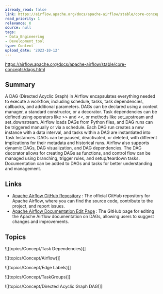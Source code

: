 ```yaml
---
already_read: false
link: https://airflow.apache.org/docs/apache-airflow/stable/core-concepts/dags.html
read_priority: 1
relevance: 0
source: null
tags:
- Data_Engineering
- Development_tool
type: Content
upload_date: '2023-10-12'
---
```


https://airflow.apache.org/docs/apache-airflow/stable/core-concepts/dags.html
## Summary

A DAG (Directed Acyclic Graph) in Airflow encapsulates everything needed to execute a workflow, including schedule, tasks, task dependencies, callbacks, and additional parameters. DAGs can be declared using a context manager, a standard constructor, or a decorator. Task dependencies can be defined using operators like >> and <<, or methods like set_upstream and set_downstream. Airflow loads DAGs from Python files, and DAG runs can be triggered manually or via a schedule. Each DAG run creates a new instance with a data interval, and tasks within a DAG are instantiated into Task Instances. DAGs can be paused, deactivated, or deleted, with different implications for their metadata and historical runs. Airflow also supports dynamic DAGs, DAG visualization, and DAG dependencies. The DAG decorator allows for creating DAGs as functions, and control flow can be managed using branching, trigger rules, and setup/teardown tasks. Documentation can be added to DAGs and tasks for better understanding and management.
## Links

- [Apache Airflow GitHub Repository](https://github.com/apache/airflow) : The official GitHub repository for Apache Airflow, where you can find the source code, contribute to the project, and report issues.
- [Apache Airflow Documentation Edit Page](https://github.com/apache/airflow/edit/main/airflow-core/docs/core-concepts/dags.rst) : The GitHub page for editing the Apache Airflow documentation on DAGs, allowing users to suggest changes and improvements.

## Topics

![[topics/Concept/Task Dependencies)]]

![[topics/Concept/Airflow)]]

![[topics/Concept/Edge Labels)]]

![[topics/Concept/TaskGroups)]]

![[topics/Concept/Directed Acyclic Graph DAG)]]